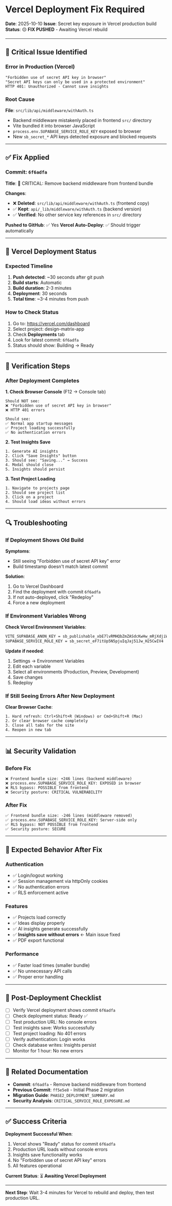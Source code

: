 # Vercel Deployment Fix Required

**Date**: 2025-10-10
**Issue**: Secret key exposure in Vercel production build
**Status**: 🟡 **FIX PUSHED** - Awaiting Vercel rebuild

---

## 🚨 Critical Issue Identified

### Error in Production (Vercel)
```
"Forbidden use of secret API key in browser"
"Secret API keys can only be used in a protected environment"
HTTP 401: Unauthorized - Cannot save insights
```

### Root Cause
**File**: `src/lib/api/middleware/withAuth.ts`
- Backend middleware mistakenly placed in frontend `src/` directory
- Vite bundled it into browser JavaScript
- `process.env.SUPABASE_SERVICE_ROLE_KEY` exposed to browser
- New `sb_secret_*` API keys detected exposure and blocked requests

---

## ✅ Fix Applied

### Commit: `6f6adfa`
**Title**: 🚨 CRITICAL: Remove backend middleware from frontend bundle

**Changes**:
- ❌ **Deleted**: `src/lib/api/middleware/withAuth.ts` (frontend copy)
- ✅ **Kept**: `api/_lib/middleware/withAuth.ts` (backend version)
- ✅ **Verified**: No other service key references in `src/` directory

**Pushed to GitHub**: ✅ Yes
**Vercel Auto-Deploy**: ✅ Should trigger automatically

---

## 🔄 Vercel Deployment Status

### Expected Timeline
1. **Push detected**: ~30 seconds after git push
2. **Build starts**: Automatic
3. **Build duration**: 2-3 minutes
4. **Deployment**: 30 seconds
5. **Total time**: ~3-4 minutes from push

### How to Check Status
1. Go to: https://vercel.com/dashboard
2. Select project: design-matrix-app
3. Check **Deployments** tab
4. Look for latest commit: `6f6adfa`
5. Status should show: Building → Ready

---

## 🧪 Verification Steps

### After Deployment Completes

**1. Check Browser Console** (F12 → Console tab)
```
Should NOT see:
❌ "Forbidden use of secret API key in browser"
❌ HTTP 401 errors

Should see:
✅ Normal app startup messages
✅ Project loading successfully
✅ No authentication errors
```

**2. Test Insights Save**
```
1. Generate AI insights
2. Click "Save Insights" button
3. Should see: "Saving..." → Success
4. Modal should close
5. Insights should persist
```

**3. Test Project Loading**
```
1. Navigate to projects page
2. Should see project list
3. Click on a project
4. Should load ideas without errors
```

---

## 🔍 Troubleshooting

### If Deployment Shows Old Build

**Symptoms**:
- Still seeing "Forbidden use of secret API key" error
- Build timestamp doesn't match latest commit

**Solution**:
1. Go to Vercel Dashboard
2. Find the deployment with commit `6f6adfa`
3. If not auto-deployed, click "Redeploy"
4. Force a new deployment

### If Environment Variables Wrong

**Check Vercel Environment Variables**:
```bash
VITE_SUPABASE_ANON_KEY = sb_publishable_xbE7lvRMHQbZmZASdcKwHw_mRjXdjiW
SUPABASE_SERVICE_ROLE_KEY = sb_secret_eF7itUp5N5pjuIqJaj51Jw_H25CwIV4
```

**Update if needed**:
1. Settings → Environment Variables
2. Edit each variable
3. Select all environments (Production, Preview, Development)
4. Save changes
5. Redeploy

### If Still Seeing Errors After New Deployment

**Clear Browser Cache**:
```
1. Hard refresh: Ctrl+Shift+R (Windows) or Cmd+Shift+R (Mac)
2. Or clear browser cache completely
3. Close all tabs for the site
4. Reopen in new tab
```

---

## 📊 Security Validation

### Before Fix
```
❌ Frontend bundle size: +246 lines (backend middleware)
❌ process.env.SUPABASE_SERVICE_ROLE_KEY: EXPOSED in browser
❌ RLS bypass: POSSIBLE from frontend
❌ Security posture: CRITICAL VULNERABILITY
```

### After Fix
```
✅ Frontend bundle size: -246 lines (middleware removed)
✅ process.env.SUPABASE_SERVICE_ROLE_KEY: Server-side only
✅ RLS bypass: NOT POSSIBLE from frontend
✅ Security posture: SECURE
```

---

## 🎯 Expected Behavior After Fix

### Authentication
- ✅ Login/logout working
- ✅ Session management via httpOnly cookies
- ✅ No authentication errors
- ✅ RLS enforcement active

### Features
- ✅ Projects load correctly
- ✅ Ideas display properly
- ✅ AI insights generate successfully
- ✅ **Insights save without errors** ← Main issue fixed
- ✅ PDF export functional

### Performance
- ✅ Faster load times (smaller bundle)
- ✅ No unnecessary API calls
- ✅ Proper error handling

---

## 📝 Post-Deployment Checklist

- [ ] Verify Vercel deployment shows commit `6f6adfa`
- [ ] Check deployment status: Ready ✅
- [ ] Test production URL: No console errors
- [ ] Test insights save: Works successfully
- [ ] Test project loading: No 401 errors
- [ ] Verify authentication: Login works
- [ ] Check database writes: Insights persist
- [ ] Monitor for 1 hour: No new errors

---

## 🔗 Related Documentation

- **Commit**: `6f6adfa` - Remove backend middleware from frontend
- **Previous Commit**: `ff5e5e8` - Initial Phase 2 migration
- **Migration Guide**: `PHASE2_DEPLOYMENT_SUMMARY.md`
- **Security Analysis**: `CRITICAL_SERVICE_ROLE_EXPOSURE.md`

---

## ✅ Success Criteria

**Deployment Successful When**:
1. Vercel shows "Ready" status for commit `6f6adfa`
2. Production URL loads without console errors
3. Insights save functionality works
4. No "Forbidden use of secret API key" errors
5. All features operational

**Current Status**: ⏳ **Awaiting Vercel Deployment**

---

**Next Step**: Wait 3-4 minutes for Vercel to rebuild and deploy, then test production URL.
